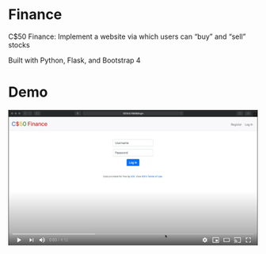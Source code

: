 # Finance

C$50 Finance: Implement a website via which users can “buy” and “sell” stocks

Built with Python, Flask, and Bootstrap 4 

# Demo 

[![Finance Demo](demo/financedemo.png)](https://www.youtube.com/watch?v=F2T2aYjjnoM)
